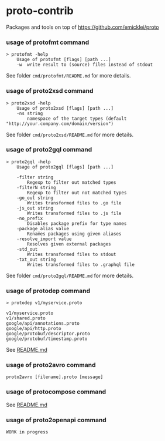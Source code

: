# proto-contrib

Packages and tools on top of https://github.com/emicklei/proto

### usage of protofmt command

	> protofmt -help
		Usage of protofmt [flags] [path ...]
  		-w	write result to (source) files instead of stdout

See folder `cmd/protofmt/README.md` for more details.

### usage of proto2xsd command

	> proto2xsd -help
		Usage of proto2xsd [flags] [path ...]
  		-ns string
    		namespace of the target types (default "http://your.company.com/domain/version")

See folder `cmd/proto2xsd/README.md` for more details.

### usage of proto2gql command

	> proto2gql -help
	    Usage of proto2gql [flags] [path ...]

        -filter string
            Regexp to filter out matched types
        -filterN string
            Regexp to filter out not matched types
        -go_out string
            Writes transformed files to .go file
        -js_out string
            Writes transformed files to .js file
        -no_prefix
            Disables package prefix for type names
        -package_alias value
            Renames packages using given aliases
        -resolve_import value
            Resolves given external packages
        -std_out
            Writes transformed files to stdout
        -txt_out string
            Writes transformed files to .graphql file

See folder `cmd/proto2gql/README.md` for more details.

### usage of protodep command

    > protodep v1/myservice.proto

    v1/myservice.proto
    v1/shared.proto
    google/api/annotations.proto
    google/api/http.proto
    google/protobuf/descriptor.proto
    google/protobuf/timestamp.proto

See [README.md](cmd/protodep/README.md) 

### usage of proto2avro command

    proto2avro [filename].proto [message]

### usage of protocompose command

See [README.md](cmd/protocompose/README.md)

### usage of proto2openapi command

    WORK in progress